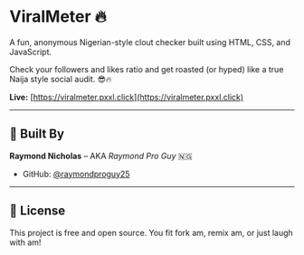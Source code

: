 # ViralMeter 🔥

A fun, anonymous Nigerian-style clout checker built using HTML, CSS, and JavaScript.

Check your followers and likes ratio and get roasted (or hyped) like a true Naija style social audit. 😎🔥

**Live:** [https://viralmeter.pxxl.click](https://viralmeter.pxxl.click)

---

## 🧠 Built By

**Raymond Nicholas** – AKA _Raymond Pro Guy_ 🇳🇬  
- GitHub: [@raymondproguy25](https://github.com/raymondproguy25)

---

## 🤝 License

This project is free and open source. You fit fork am, remix am, or just laugh with am!
